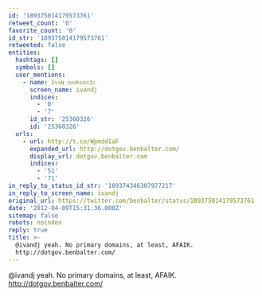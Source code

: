 ```yaml
---
id: '189375014179573761'
retweet_count: '0'
favorite_count: '0'
id_str: '189375014179573761'
retweeted: false
entities:
  hashtags: []
  symbols: []
  user_mentions:
    - name: ɪᴠᴀɴ ᴅᴊᴏʀᴅᴊᴇᴠɪᴄ
      screen_name: ivandj
      indices:
        - '0'
        - '7'
      id_str: '25360326'
      id: '25360326'
  urls:
    - url: http://t.co/WpmddIaF
      expanded_url: http://dotgov.benbalter.com/
      display_url: dotgov.benbalter.com
      indices:
        - '51'
        - '71'
in_reply_to_status_id_str: '189374346307977217'
in_reply_to_screen_name: ivandj
original_url: https://twitter.com/benbalter/status/189375014179573761
date: '2012-04-09T15:31:36.000Z'
sitemap: false
robots: noindex
reply: true
title: >-
  @ivandj yeah. No primary domains, at least, AFAIK.
  http://dotgov.benbalter.com/
---
```


@ivandj yeah. No primary domains, at least, AFAIK. http://dotgov.benbalter.com/